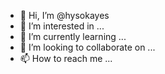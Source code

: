 - 👋 Hi, I’m @hysokayes
- 👀 I’m interested in ...
- 🌱 I’m currently learning ...
- 💞️ I’m looking to collaborate on ...
- 📫 How to reach me ...

<!---
hysokayes/hysokayes is a ✨ special ✨ repository because its `README.md` (this file) appears on your GitHub profile.
You can click the Preview link to take a look at your changes.
--->
